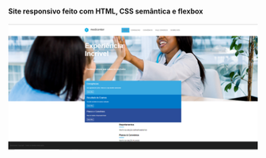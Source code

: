 #### Site responsivo feito com HTML, CSS semântica e  flexbox

<img src="./assets/images/imagemdosite.png" alt="print-do-site">

